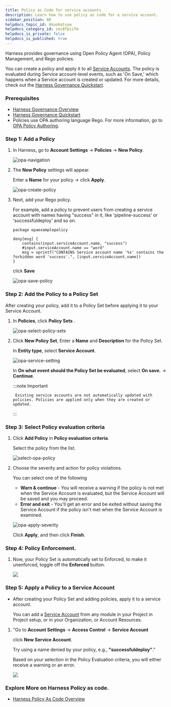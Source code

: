 ```yaml
---
title: Policy as Code for service accounts
description: Learn how to use policy as code for a service account.
sidebar_position: 80
helpdocs_topic_id: 4kuokatvyw
helpdocs_category_id: zoc8fpiifm
helpdocs_is_private: false
helpdocs_is_published: true
---
```


Harness provides governance using Open Policy Agent (OPA), Policy Management, and Rego policies.

You can create a policy and apply it to all [Service Accounts](../../role-based-access-control/add-and-manage-service-account). The policy is evaluated during Service account-level events, such as 'On Save,' which happens when a Service account is created or updated. For more details, check out the [Harness Governance Quickstart](/docs/platform/governance/policy-as-code/harness-governance-quickstart).

### Prerequisites

* [Harness Governance Overview](/docs/platform/governance/policy-as-code/harness-governance-overview)
* [Harness Governance Quickstart](/docs/platform/governance/policy-as-code/harness-governance-quickstart)
* Policies use OPA authoring language Rego. For more information, go to [OPA Policy Authoring](https://academy.styra.com/courses/opa-rego).

### Step 1: Add a Policy

1. In Harness, go to **Account Settings** → **Policies** → **New Policy**.

    ![opa-navigation](../../governance/policy-as-code/static/opa-navigation.gif)

2. The **New Policy** settings will appear.  

    Enter a **Name** for your policy → click **Apply**.

    ![opa-create-policy](../../governance/policy-as-code/static/opa-create-policy.png)

3. Next, add your Rego policy. 
    
    For example, add a policy to prevent users from creating a service account with names having "success" in it, like 'pipeline-success' or 'successfuldeploy' and so on.

    ```
    package opaexamplepolicy  

    deny[msg] {
        contains(input.serviceAccount.name, "success")
        #input.serviceAccount.name == "word"
        msg = sprintf("CONTAINS Service account name '%s' contains the forbidden word 'success'.", [input.serviceAccount.name])
    }
    ```
    click **Save**

    ![opa-save-policy](../../governance/policy-as-code/static/opa-save-policy.png)

### Step 2: Add the Policy to a Policy Set

After creating your policy, add it to a Policy Set before applying it to your Service Account.

1. In **Policies**, click **Policy Sets** .

   ![opa-select-policy-sets](../../governance/policy-as-code/static/opa-select-policy-sets.png) 

2. Click **New Policy Set**, Enter a **Name** and **Description** for the Policy Set.

   In **Entity type**, select **Service Account**.

   ![opa-service-setting](../../governance/policy-as-code/static/opa-name-description-entitiy-setup.png)

   In **On what event should the Policy Set be evaluated**, select **On save.** → **Continue**.

    :::note Important
    
        Existing service accounts are not automatically updated with policies. Policies are applied only when they are created or updated. 
    :::

### Step 3: Select Policy evaluation criteria

1. Click **Add Policy** in **Policy evaluation criteria**.  

   Select the policy from the list. 

   ![select-opa-policy](../../governance/policy-as-code/static/opa-select-policy.png) 


2. Choose the severity and action for policy violations.
    
    You can select one of the following

    * **Warn & continue** - You will receive a warning if the policy is not met when the Service Account is evaluated, but the Service Account will be saved and you may proceed.
    * **Error and exit** - You'll get an error and be exited without saving the Service Account if the policy isn't met when the Service Account is examined.

    ![opa-apply-severity](../../governance/policy-as-code/static/opa-apply.png)

    Click **Apply**, and then click **Finish**.

### Step 4: Policy Enforcement.

1. Now, your Policy Set is automatically set to Enforced, to make it unenforced, toggle off the **Enforced** button.
    
    ![](../../governance/policy-as-code/static/opa-un-enforcement.gif)

### Step 5: Apply a Policy to a Service Account

- After creating your Policy Set and adding policies, apply it to a service account.

  You can add a [Service Account](/docs/platform/role-based-access-control/add-and-manage-service-account/#create-a-service-account) from any module in your Project in Project setup, or in your Organization, or Account Resources. 

1. "Go to **Account Settings** → **Access Control** → **Service Account**

    click **New Service Account**.  

    Try using a name denied by your policy, e.g., **"successfuldeploy"**."

    Based on your selection in the Policy Evaluation criteria, you will either receive a warning or an error.

    ![](../../governance/policy-as-code/static/opa-denied.png)

### Explore More on Harness Policy as code.

* [Harness Policy As Code Overview](/docs/feature-flags/troubleshoot-ff/harness-policy-engine)